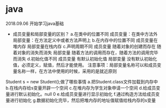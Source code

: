 # java
2018.09.06 开始学习java基础


* 成员变量和局部变量的区别？
 	a.在类中的位置不同
 		成员变量：在类中方法外
 		局部变量：在方法定义中或者方法声明上
	b.在内存中的位置不同
 		成员变量在堆内存
 		局部变量在栈内存
	c.声明周期不同
 		成员变量 随着对象的创建而存在 随着对象的消失而消失
 		局部变量 随着方法的调用而存在，随着方法的调用完毕而消失
	d.初始化值不同
 		成员变量  有默认初始化值 
 		局部变量 没有默认初始化值，必须定义，赋值，然后才能使用。
 		注意事项：局部变量名称可以和成员变量名称一样，在方法中使用的时候，采用的是就近原则
 		
 		
 		
Student s = new Student();做了哪些事情
a.把Student.class文件加载到内存中
b.在栈内存给s变量开辟一个空间
c.在堆内存为学生对象申请一个空间
d.给成员变量进行默认初始化。null 0
e.给成员变量进行显示初始化
f.通过构造方法给成员变量进行初始化
g.数据初始化完毕，然后把堆内存的地址值赋值给栈内存的s变量